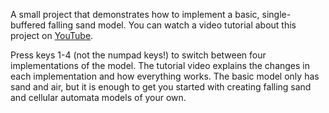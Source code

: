 A small project that demonstrates how to implement a basic, single-buffered falling sand model. You can watch a video tutorial about this project on [YouTube](https://youtu.be/4zcFqAxH_BA).

Press keys 1-4 (not the numpad keys!) to switch between four implementations of the model. The tutorial video explains the changes in each implementation and how everything works. The basic model only has sand and air, but it is enough to get you started with creating falling sand and cellular automata models of your own.
